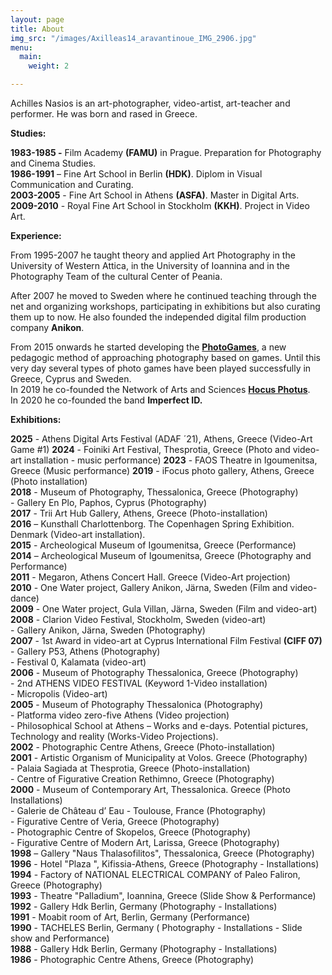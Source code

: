 ```yaml
---
layout: page
title: About
img_src: "/images/Axilleas14_aravantinoue_IMG_2906.jpg"
menu:
  main:
    weight: 2

---
```

Achilles Nasios is an art-photographer, video-artist, art-teacher and performer. He was born and rased in Greece.

**Studies:**

**1983-1985 -** Film Academy **(FAMU)** in Prague. Preparation for Photography and Cinema Studies.  
**1986-1991** – Fine Art School in Berlin **(HDK)**. Diplom in Visual Communication and Curating.  
**2003-2005** - Fine Art School in Athens **(ASFA)**. Master in Digital Arts.  
**2009-2010** - Royal Fine Art School in Stockholm **(KKH)**. Project in Video Art.

**Experience:**

From 1995-2007 he taught theory and applied Art Photography in the University of Western Attica, in the University of Ioannina and in the Photography Team of the cultural Center of Peania.

After 2007 he moved to Sweden where he continued teaching through the net and organizing workshops, participating in exhibitions but also curating them up to now. He also founded the independed digital film production company **Anikon**.

From 2015 onwards he started developing the <a href="https://photogames.eu/all_about/" target="blank">**PhotoGames**</a>, a new pedagogic method of approaching photography based on games. Until this very day several types of photo games have been played successfully in Greece, Cyprus and Sweden.  
In 2019 he co-founded the Network of Arts and Sciences <a href="https://hocusphotus.com/" target="blank">**Hocus Photus**</a>.  
In 2020 he co-founded the band **Imperfect ID.**

**Exhibitions:**

**2025** - Athens Digital Arts Festival (ADAF ´21), Athens, Greece (Video-Art Game #1)
**2024** - Foiniki Art Festival, Thesprotia, Greece (Photo and video-art installation - music performance)
**2023** - FAOS Theatre in Igoumenitsa, Greece (Music performance)
**2019** - iFocus photo gallery, Athens, Greece (Photo installation)  
**2018** - Museum of Photography, Thessalonica, Greece (Photography)  
\- Gallery En Plo, Paphos, Cyprus (Photography)  
**2017** - Trii Art Hub Gallery, Athens, Greece (Photo-installation)  
**2016** – Kunsthall Charlottenborg. The Copenhagen Spring Exhibition. Denmark (Video-art installation).  
**2015** - Archeological Museum of Igoumenitsa, Greece (Performance)  
**2014** – Archeological Museum of Igoumenitsa, Greece (Photography and Performance)  
**2011** - Megaron, Athens Concert Hall. Greece (Video-Art projection)  
**2010** - One Water project, Gallery Anikon, Järna, Sweden (Film and video-dance)  
**2009** - One Water project, Gula Villan, Järna, Sweden (Film and video-art)  
**2008** - Clarion Video Festival, Stockholm, Sweden (video-art)  
\- Gallery Anikon, Järna, Sweden (Photography)  
**2007** - 1st Award in video-art at Cyprus International Film Festival **(CIFF 07)**  
\- Gallery P53, Athens (Photography)  
\- Festival 0, Kalamata (video-art)  
**2006** - Museum of Photography Thessalonica, Greece (Photography)  
\- 2nd ATHENS VIDEO FESTIVAL (Keyword 1-Video installation)  
\- Micropolis (Video-art)  
**2005** - Museum of Photography Thessalonica (Photography)  
\- Platforma video zero-five Athens (Video projection)  
\- Philosophical School at Athens – Works and e-days. Potential pictures, Technology and reality (Works-Video Projections).  
**2002** - Photographic Centre Athens, Greece (Photo-installation)  
**2001** - Artistic Organism of Municipality at Volos. Greece (Photography)  
\- Palaia Sagiada at Thesprotia, Greece (Photo-installation)  
\- Centre of Figurative Creation Rethimno, Greece (Photography)  
**2000** - Museum of Contemporary Art, Thessalonica. Greece (Photo Installations)  
\- Galerie de Château d’ Eau - Toulouse, France (Photography)  
\- Figurative Centre of Veria, Greece (Photography)  
\- Photographic Centre of Skopelos, Greece (Photography)  
\- Figurative Centre of Modern Art, Larissa, Greece (Photography)  
**1998** – Gallery "Naus Thalasofilitos", Thessalonica, Greece (Photography)  
**1996** - Hotel "Plaza ", Kifissia-Athens, Greece (Photography - Installations)  
**1994** - Factory of NATIONAL ELECTRICAL COMPANY of Paleo Faliron, Greece (Photography)  
**1993** - Theatre "Palladium", Ioannina, Greece (Slide Show & Performance)  
**1992** - Gallery Hdk Berlin, Germany (Photography - Installations)  
**1991** - Moabit room of Art, Berlin, Germany (Performance)  
**1990** - TACHELES Berlin, Germany ( Photography - Installations - Slide show and Performance)  
**1988** - Gallery Hdk Berlin, Germany (Photography - Installations)  
**1986** - Photographic Centre Athens, Greece (Photography)
